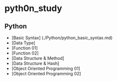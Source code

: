 # pyth0n_study

## Python
  - [Basic Syntax] (./Python/python_basic_syntax.md)
  - [Data Type]
  - [Function 01]
  - [Function 02]
  - [Data Structure & Method]
  - [Data Structure & Hash]
  - [Object Oriented Programming 01]
  - [Object Oriented Programming 02]
